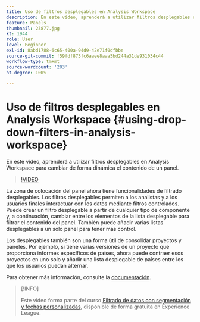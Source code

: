 ```yaml
---
title: Uso de filtros desplegables en Analysis Workspace
description: En este vídeo, aprenderá a utilizar filtros desplegables en Analysis Workspace para cambiar de forma dinámica el contenido de un panel.
feature: Panels
thumbnail: 23877.jpg
kt: 1944
role: User
level: Beginner
exl-id: 8abd1788-6c65-400a-94d9-42e71f0dfbbe
source-git-commit: f59fdf873fc6aaee8aaa5bd244a31de931034c44
workflow-type: tm+mt
source-wordcount: '203'
ht-degree: 100%

---
```


# Uso de filtros desplegables en Analysis Workspace {#using-drop-down-filters-in-analysis-workspace}

En este vídeo, aprenderá a utilizar filtros desplegables en Analysis Workspace para cambiar de forma dinámica el contenido de un panel.

>[!VIDEO](https://video.tv.adobe.com/v/23877/?quality=12)

La zona de colocación del panel ahora tiene funcionalidades de filtrado desplegables. Los filtros desplegables permiten a los analistas y a los usuarios finales interactuar con los datos mediante filtros controlados. Puede crear un filtro desplegable a partir de cualquier tipo de componente y, a continuación, cambiar entre los elementos de la lista desplegable para filtrar el contenido del panel. También puede añadir varias listas desplegables a un solo panel para tener más control.

Los desplegables también son una forma útil de consolidar proyectos y paneles. Por ejemplo, si tiene varias versiones de un proyecto que proporciona informes específicos de países, ahora puede contraer esos proyectos en uno solo y añadir una lista desplegable de países entre los que los usuarios puedan alternar.

Para obtener más información, consulte la [documentación](https://experienceleague.adobe.com/docs/analytics/analyze/analysis-workspace/panels/panels.html?lang=es).

>[!INFO]
>
> Este vídeo forma parte del curso [Filtrado de datos con segmentación y fechas personalizadas](https://experienceleague.adobe.com/?recommended=Analytics-U-1-2021.1.filterdata&amp;lang=es), disponible de forma gratuita en Experience League.
